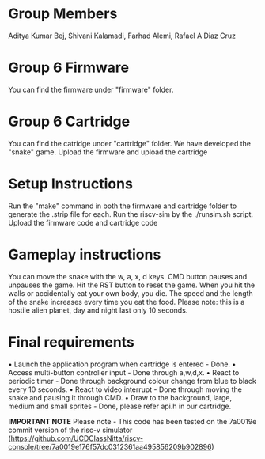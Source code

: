 # Group Members
Aditya Kumar Bej, Shivani Kalamadi, Farhad Alemi, Rafael A Diaz Cruz

# Group 6 Firmware
You can find the firmware under "firmware" folder.

# Group 6 Cartridge
You can find the catridge under "cartridge" folder. We have developed the "snake" game. Upload the firmware and upload the cartridge

# Setup Instructions
Run the "make" command in both the firmware and cartridge folder to generate the .strip file for each.
Run the riscv-sim by the ./runsim.sh script. Upload the firmware code and cartridge code

# Gameplay instructions
You can move the snake with the w, a, x, d keys. CMD button pauses and unpauses the game. Hit the RST button to reset the game.
When you hit the walls or accidentally eat your own body, you die. The speed and the length of the snake increases every time you eat the food. Please note: this is a hostile alien planet, day and night last only 10 seconds.

# Final requirements
• Launch the application program when cartridge is entered - Done.
• Access multi-button controller input - Done through a,w,d,x.
• React to periodic timer - Done through background colour change from blue to black every 10 seconds.
• React to video interrupt - Done through moving the snake and pausing it through CMD.
• Draw to the background, large, medium and small sprites - Done, please refer api.h in our cartridge.

**********IMPORTANT NOTE**********
Please note - This code has been tested on the 7a0019e commit version of the risc-v simulator (https://github.com/UCDClassNitta/riscv-console/tree/7a0019e176f57dc0312361aa495856209b902896)